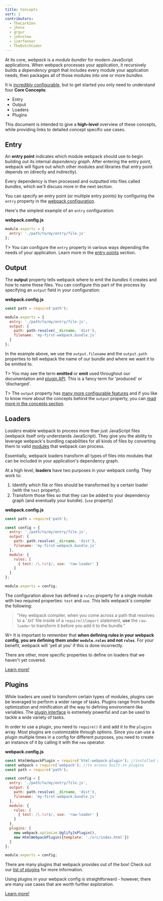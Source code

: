 ```yaml
---
title: Concepts
sort: 1
contributors:
  - TheLarkInn
  - jhnns
  - grgur
  - johnstew
  - jimrfenner
  - TheDutchCoder
---
```


At its core, *webpack* is a _module bundler_ for modern JavaScript applications. When webpack processes your application, it recursively builds a _dependency graph_ that includes every module your application needs, then packages all of those modules into one or more _bundles_.

It is [incredibly configurable](/configuration), but to get started you only need to understand four **Core Concepts**:

- Entry
- Output
- Loaders
- Plugins

This document is intended to give a **high-level** overview of these concepts, while providing links to detailed concept specific use cases.


## Entry

An **entry point** indicates which module webpack should use to begin building out its internal *dependency graph*. After entering the entry point, webpack will figure out which other modules and libraries that entry point depends on (directly and indirectly).

Every dependency is then processed and outputted into files called *bundles*, which we'll discuss more in the next section.

You can specify an entry point (or multiple entry points) by configuring the `entry` property in the [webpack configuration](/configuration).

Here's the simplest example of an `entry` configuration:

__webpack.config.js__

``` js
module.exports = {
  entry: './path/to/my/entry/file.js'
};
```

T> You can configure the `entry` property in various ways depending the needs of your application. Learn more in the [entry points](/concepts/entry-points) section.


## Output

The **output** property tells webpack where to emit the *bundles* it creates and how to name these files. You can configure this part of the process by specifying an `output` field in your configuration:

__webpack.config.js__

```javascript
const path = require('path');

module.exports = {
  entry: './path/to/my/entry/file.js',
  output: {
    path: path.resolve(__dirname, 'dist'),
    filename: 'my-first-webpack.bundle.js'
  }
};
```

In the example above, we use the `output.filename` and the `output.path` properties to tell webpack the name of our bundle and where we want it to be emitted to.

T> You may see the term **emitted** or **emit** used throughout our documentation and [plugin API](/api/plugins). This is a fancy term for 'produced' or 'discharged'.

T> The `output` property has [many more configurable features](/configuration/output) and if you like to know more about the concepts behind the `output` property, you can [read more in the concepts section](/concepts/output).


## Loaders

*Loaders* enable webpack to process more than just JavaScript files (webpack itself only understands JavaScript). They give you the ability to leverage webpack's bundling capabilities for all kinds of files by converting them to valid [modules](/concepts/modules) that webpack can process.

Essentially, webpack loaders transform all types of files into modules that can be included in your application's dependency graph.

At a high level, **loaders** have two purposes in your webpack config. They work to:

1. Identify which file or files should be transformed by a certain loader (with the `test` property).
2. Transform those files so that they can be added to your dependency graph (and eventually your bundle). (`use` property)

**webpack.config.js**

```javascript
const path = require('path');

const config = {
  entry: './path/to/my/entry/file.js',
  output: {
    path: path.resolve(__dirname, 'dist'),
    filename: 'my-first-webpack.bundle.js'
  },
  module: {
    rules: [
      { test: /\.txt$/, use: 'raw-loader' }
    ]
  }
};

module.exports = config;
```

The configuration above has defined a `rules` property for a single module with two required properties: `test` and `use`. This tells webpack's compiler the following:

> "Hey webpack compiler, when you come across a path that resolves to a '.txt' file inside of a `require()`/`import` statement, **use** the `raw-loader` to transform it before you add it to the bundle."

W> It is important to remember that **when defining rules in your webpack config, you are defining them under `module.rules` and not `rules`**. For your benefit, webpack will 'yell at you' if this is done incorrectly.

There are other, more specific properties to define on loaders that we haven't yet covered.

[Learn more!](/concepts/loaders)


## Plugins

While loaders are used to transform certain types of modules, plugins can be leveraged to perform a wider range of tasks. Plugins range from bundle optimization and minification all the way to defining environment-like variables. The [plugin interface](/api/plugins) is extremely powerful and can be used to tackle a wide variety of tasks.

In order to use a plugin, you need to `require()` it and add it to the `plugins` array. Most plugins are customizable through options. Since you can use a plugin multiple times in a config for different purposes, you need to create an instance of it by calling it with the `new` operator.

**webpack.config.js**

```javascript
const HtmlWebpackPlugin = require('html-webpack-plugin'); //installed via npm
const webpack = require('webpack'); //to access built-in plugins
const path = require('path');

const config = {
  entry: './path/to/my/entry/file.js',
  output: {
    path: path.resolve(__dirname, 'dist'),
    filename: 'my-first-webpack.bundle.js'
  },
  module: {
    rules: [
      { test: /\.txt$/, use: 'raw-loader' }
    ]
  },
  plugins: [
    new webpack.optimize.UglifyJsPlugin(),
    new HtmlWebpackPlugin({template: './src/index.html'})
  ]
};

module.exports = config;
```

There are many plugins that webpack provides out of the box! Check out our [list of plugins](/plugins) for more information.

Using plugins in your webpack config is straightforward - however, there are many use cases that are worth further exploration.

[Learn more!](/concepts/plugins)
